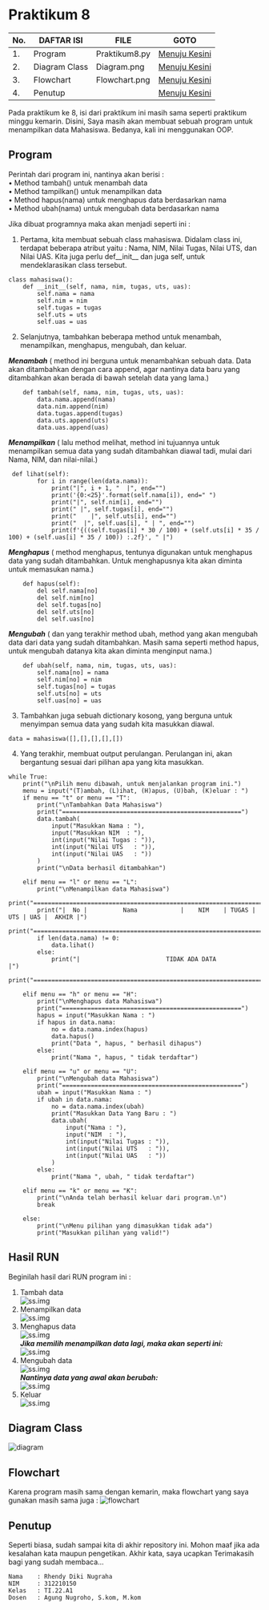 # Praktikum 8
| No.| DAFTAR ISI    | FILE          | GOTO                            |
|----|---------------|---------------|---------------------------------|
| 1. | Program       | Praktikum8.py | [Menuju Kesini](#program)       |
| 2. | Diagram Class | Diagram.png   | [Menuju Kesini](#diagram-class) |
| 3. | Flowchart     | Flowchart.png | [Menuju Kesini](#flowchart)     |
| 4. | Penutup       |               | [Menuju Kesini](#penutup)       |

Pada praktikum ke 8, isi dari praktikum ini masih sama seperti praktikum minggu kemarin. Disini, Saya masih akan membuat sebuah program untuk menampilkan data Mahasiswa. Bedanya, kali ini menggunakan OOP.

## Program
Perintah dari program ini, nantinya akan berisi :<br/>
• Method tambah() untuk menambah data<br/>
• Method tampilkan() untuk menampilkan data<br/>
• Method hapus(nama) untuk menghapus data berdasarkan nama<br/>
• Method ubah(nama) untuk mengubah data berdasarkan nama<br/>

Jika dibuat programnya maka akan menjadi seperti ini :
1. Pertama, kita membuat sebuah class mahasiswa. Didalam class ini, terdapat beberapa atribut yaitu : Nama, NIM, Nilai Tugas, Nilai UTS, dan Nilai UAS. Kita juga perlu def__init__ dan juga self, untuk mendeklarasikan class tersebut.
```
class mahasiswa():
    def __init__(self, nama, nim, tugas, uts, uas):
        self.nama = nama
        self.nim = nim
        self.tugas = tugas
        self.uts = uts
        self.uas = uas
```
2. Selanjutnya, tambahkan beberapa method untuk menambah, menampilkan, menghapus, mengubah, dan keluar.<br/>

***Menambah*** ( method ini berguna untuk menambahkan sebuah data. Data akan ditambahkan dengan cara append, agar nantinya data baru yang ditambahkan akan berada di bawah setelah data yang lama.)
```
    def tambah(self, nama, nim, tugas, uts, uas):
        data.nama.append(nama)
        data.nim.append(nim)
        data.tugas.append(tugas)
        data.uts.append(uts)
        data.uas.append(uas)
```
***Menampilkan*** ( lalu method melihat, method ini tujuannya untuk menampilkan semua data yang sudah ditambahkan diawal tadi, mulai dari Nama, NIM, dan nilai-nilai.)
```
 def lihat(self):
        for i in range(len(data.nama)):
            print("|", i + 1, "  |", end="")
            print('{0:<25}'.format(self.nama[i]), end=" ")
            print("|", self.nim[i], end="")
            print(" |", self.tugas[i], end="")
            print("    |", self.uts[i], end="")
            print("  |", self.uas[i], " | ", end="")
            print(f'{((self.tugas[i] * 30 / 100) + (self.uts[i] * 35 / 100) + (self.uas[i] * 35 / 100)) :.2f}', " |")
```
***Menghapus*** ( method menghapus, tentunya digunakan untuk menghapus data yang sudah ditambahkan. Untuk menghapusnya kita akan diminta untuk memasukan nama.)
```
    def hapus(self):
        del self.nama[no]
        del self.nim[no]
        del self.tugas[no]
        del self.uts[no]
        del self.uas[no]
```
***Mengubah*** ( dan yang terakhir method ubah, method yang akan mengubah data dari data yang sudah ditambahkan. Masih sama seperti method hapus, untuk mengubah datanya kita akan diminta menginput nama.)
```
    def ubah(self, nama, nim, tugas, uts, uas):
        self.nama[no] = nama
        self.nim[no] = nim
        self.tugas[no] = tugas
        self.uts[no] = uts
        self.uas[no] = uas
```
3. Tambahkan juga sebuah dictionary kosong, yang berguna untuk menyimpan semua data yang sudah kita masukkan diawal.<br/>
```
data = mahasiswa([],[],[],[],[])
```
4. Yang terakhir, membuat output perulangan. Perulangan ini, akan bergantung sesuai dari pilihan apa yang kita masukkan.
```
while True:
    print("\nPilih menu dibawah, untuk menjalankan program ini.")
    menu = input("(T)ambah, (L)ihat, (H)apus, (U)bah, (K)eluar : ")
    if menu == "t" or menu == "T":
        print("\nTambahkan Data Mahasiswa")
        print("==================================================")
        data.tambah(
            input("Masukkan Nama : "),
            input("Masukkan NIM  : "),
            int(input("Nilai Tugas : ")),
            int(input("Nilai UTS   : ")),
            int(input("Nilai UAS   : "))
        )
        print("\nData berhasil ditambahkan")

    elif menu == "l" or menu == "L":
        print("\nMenampilkan data Mahasiswa")
        print("===========================================================================")
        print("|  No |          Nama            |    NIM    | TUGAS | UTS | UAS |  AKHIR |")
        print("===========================================================================")
        if len(data.nama) != 0:
            data.lihat()
        else:
            print("|                        TIDAK ADA DATA                                   |")
        print("===========================================================================")

    elif menu == "h" or menu == "H":
        print("\nMenghapus data Mahasiswa")
        print("==================================================")
        hapus = input("Masukkan Nama : ")
        if hapus in data.nama:
            no = data.nama.index(hapus)
            data.hapus()
            print("Data ", hapus, " berhasil dihapus")
        else:
            print("Nama ", hapus, " tidak terdaftar")

    elif menu == "u" or menu == "U":
        print("\nMengubah data Mahasiswa")
        print("==================================================")
        ubah = input("Masukkan Nama : ")
        if ubah in data.nama:
            no = data.nama.index(ubah)
            print("Masukkan Data Yang Baru : ")
            data.ubah(
                input("Nama : "),
                input("NIM  : "),
                int(input("Nilai Tugas : ")),
                int(input("Nilai UTS   : ")),
                int(input("Nilai UAS   : "))
            )
        else:
            print("Nama ", ubah, " tidak terdaftar")

    elif menu == "k" or menu == "K":
        print("\nAnda telah berhasil keluar dari program.\n")
        break

    else:
        print("\nMenu pilihan yang dimasukkan tidak ada")
        print("Masukkan pilihan yang valid!")
```
## Hasil RUN
Beginilah hasil dari RUN program ini :<br/>
1. Tambah data<br/>
![ss.img](Screenshots/ss1.png)
2. Menampilkan data<br/>
![ss.img](Screenshots/ss2.png)
3. Menghapus data<br/>
![ss.img](Screenshots/ss3.png)<br/>
***Jika memilih menampilkan data lagi, maka akan seperti ini:***<br/>
![ss.img](Screenshots/ss4.png)
4. Mengubah data<br/>
![ss.img](Screenshots/ss5.png)<br/>
***Nantinya data yang awal akan berubah:***<br/>
![ss.img](Screenshots/ss6.png)
5. Keluar<br/>
![ss.img](Screenshots/ss7.png)

## Diagram Class
![diagram](Screenshots/Diagram.png)

## Flowchart
Karena program masih sama dengan kemarin, maka flowchart yang saya gunakan masih sama juga :
![flowchart](Screenshots/Flowchart.png)

## Penutup
Seperti biasa, sudah sampai kita di akhir repository ini. Mohon maaf jika ada kesalahan kata maupun pengetikan. Akhir kata, saya ucapkan Terimakasih bagi yang sudah membaca...

```
Nama    : Rhendy Diki Nugraha
NIM     : 312210150
Kelas   : TI.22.A1
Dosen   : Agung Nugroho, S.kom, M.kom
```
